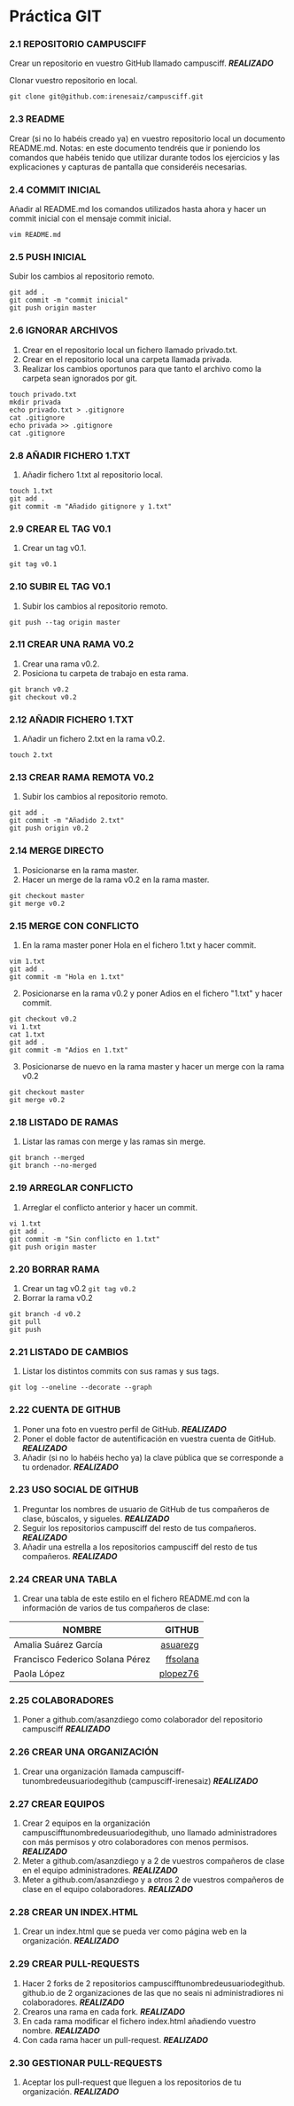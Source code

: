 # Práctica GIT

### 2.1 REPOSITORIO CAMPUSCIFF
Crear un repositorio en vuestro GitHub llamado campusciff. __*REALIZADO*__

Clonar vuestro repositorio en local.

`git clone git@github.com:irenesaiz/campusciff.git`

### 2.3 README
Crear (si no lo habéis creado ya) en vuestro repositorio local un documento README.md.
Notas: en este documento tendréis que ir poniendo los comandos que habéis tenido que utilizar durante todos los ejercicios y las explicaciones y capturas de pantalla que consideréis necesarias.
 
### 2.4 COMMIT INICIAL
Añadir al README.md los comandos utilizados hasta ahora y hacer un commit inicial con el mensaje commit inicial.

`vim README.md`
 
### 2.5 PUSH INICIAL
Subir los cambios al repositorio remoto.
```
git add .
git commit -m "commit inicial"
git push origin master
```

### 2.6 IGNORAR ARCHIVOS
1. Crear en el repositorio local un fichero llamado privado.txt.
2. Crear en el repositorio local una carpeta llamada privada.
3. Realizar los cambios oportunos para que tanto el archivo como la carpeta sean ignorados por git.

```
touch privado.txt
mkdir privada
echo privado.txt > .gitignore
cat .gitignore
echo privada >> .gitignore
cat .gitignore
```

### 2.8 AÑADIR FICHERO 1.TXT
1. Añadir fichero 1.txt al repositorio local.
```
touch 1.txt
git add .
git commit -m "Añadido gitignore y 1.txt"
```

### 2.9 CREAR EL TAG V0.1
1. Crear un tag v0.1.
``` 
git tag v0.1
```
### 2.10 SUBIR EL TAG V0.1
1. Subir los cambios al repositorio remoto.
```
git push --tag origin master
```
 
### 2.11 CREAR UNA RAMA V0.2
1. Crear una rama v0.2.
2. Posiciona tu carpeta de trabajo en esta rama.

```
git branch v0.2
git checkout v0.2
```

### 2.12 AÑADIR FICHERO 1.TXT
1. Añadir un fichero 2.txt en la rama v0.2.
```
touch 2.txt
```
### 2.13 CREAR RAMA REMOTA V0.2
1. Subir los cambios al repositorio remoto.
```
git add .
git commit -m "Añadido 2.txt"
git push origin v0.2
```

### 2.14 MERGE DIRECTO
1. Posicionarse en la rama master.
2. Hacer un merge de la rama v0.2 en la rama master.
 
```
git checkout master
git merge v0.2
```

### 2.15 MERGE CON CONFLICTO
1. En la rama master poner Hola en el fichero 1.txt y hacer commit.
```
vim 1.txt
git add .
git commit -m "Hola en 1.txt"
```

2. Posicionarse en la rama v0.2 y poner Adios en el fichero "1.txt" y hacer commit.
```
git checkout v0.2
vi 1.txt
cat 1.txt
git add .
git commit -m "Adios en 1.txt"
```

3.	Posicionarse de nuevo en la rama master y hacer un merge con la rama v0.2
```
git checkout master
git merge v0.2
```

### 2.18 LISTADO DE RAMAS
1. Listar las ramas con merge y las ramas sin merge.

```
git branch --merged
git branch --no-merged

```
 
### 2.19 ARREGLAR CONFLICTO
1. Arreglar el conflicto anterior y hacer un commit.
```
vi 1.txt
git add .
git commit -m "Sin conflicto en 1.txt"
git push origin master
```
 
 
### 2.20 BORRAR RAMA
1. Crear un tag v0.2
`git tag v0.2`
2. Borrar la rama v0.2
```
git branch -d v0.2
git pull
git push
``` 


### 2.21 LISTADO DE CAMBIOS
1. Listar los distintos commits con sus ramas y sus tags.

`git log --oneline --decorate --graph`
 
### 2.22 CUENTA DE GITHUB
1. Poner una foto en vuestro perfil de GitHub. __*REALIZADO*__
2. Poner el doble factor de autentificación en vuestra cuenta de GitHub. __*REALIZADO*__
3. Añadir (si no lo habéis hecho ya) la clave pública que se corresponde a tu ordenador. __*REALIZADO*__

### 2.23 USO SOCIAL DE GITHUB
1. Preguntar los nombres de usuario de GitHub de tus compañeros de clase, búscalos, y sigueles. __*REALIZADO*__
2. Seguir los repositorios campusciff del resto de tus compañeros. __*REALIZADO*__
3. Añadir una estrella a los repositorios campusciff del resto de tus compañeros. __*REALIZADO*__

### 2.24 CREAR UNA TABLA
1. Crear una tabla de este estilo en el fichero README.md con la información de varios de tus compañeros de clase:

| NOMBRE | GITHUB |
| ------ | -----: |
| Amalia Suárez García | [asuarezg](https://github.com/asuarezg) |
| Francisco Federico Solana Pérez | [ffsolana](https://github.com/ffsolana) |
| Paola López | [plopez76](https://github.com/plopez76) |


### 2.25 COLABORADORES
1. Poner a github.com/asanzdiego como colaborador del repositorio campusciff  __*REALIZADO*__

### 2.26 CREAR UNA ORGANIZACIÓN
1. Crear una organización llamada campusciff-tunombredeusuariodegithub (campusciff-irenesaiz)  __*REALIZADO*__

### 2.27 CREAR EQUIPOS
1. Crear 2 equipos en la organización campuscifftunombredeusuariodegithub, uno llamado administradores con más permisos y otro colaboradores con menos permisos. __*REALIZADO*__
2. Meter a github.com/asanzdiego y a 2 de vuestros compañeros de clase en el equipo administradores. __*REALIZADO*__
3. Meter a github.com/asanzdiego y a otros 2 de vuestros compañeros de clase en el equipo colaboradores. __*REALIZADO*__

### 2.28 CREAR UN INDEX.HTML
1. Crear un index.html que se pueda ver como página web en la organización. __*REALIZADO*__

### 2.29 CREAR PULL-REQUESTS
1. Hacer 2 forks de 2 repositorios campuscifftunombredeusuariodegithub. github.io de 2 organizaciones de las que no seais ni administradiores ni colaboradores. __*REALIZADO*__
2. Crearos una rama en cada fork. __*REALIZADO*__
3. En cada rama modificar el fichero index.html añadiendo vuestro nombre. __*REALIZADO*__
4. Con cada rama hacer un pull-request. __*REALIZADO*__

### 2.30 GESTIONAR PULL-REQUESTS
1. Aceptar los pull-request que lleguen a los repositorios de tu organización. __*REALIZADO*__

